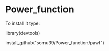 # Power_function
To install it type:

library(devtools)

install_github("somu39/Power_function/pawf")
